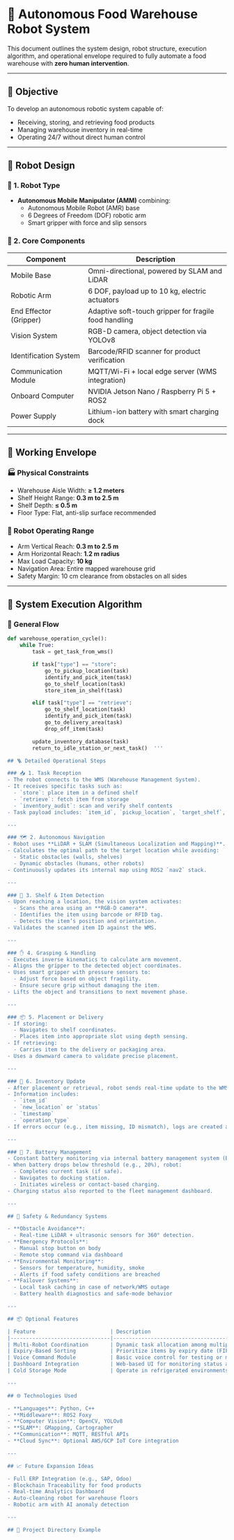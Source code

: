 
# 🤖 Autonomous Food Warehouse Robot System

This document outlines the system design, robot structure, execution algorithm, and operational envelope required to fully automate a food warehouse with **zero human intervention**.

---

## 📌 Objective

To develop an autonomous robotic system capable of:
- Receiving, storing, and retrieving food products
- Managing warehouse inventory in real-time
- Operating 24/7 without direct human control

---

## 🤖 Robot Design

### 🔩 1. Robot Type
- **Autonomous Mobile Manipulator (AMM)** combining:
  - Autonomous Mobile Robot (AMR) base
  - 6 Degrees of Freedom (DOF) robotic arm
  - Smart gripper with force and slip sensors

### 🧰 2. Core Components
| Component              | Description                                               |
|------------------------|-----------------------------------------------------------|
| Mobile Base            | Omni-directional, powered by SLAM and LiDAR              |
| Robotic Arm            | 6 DOF, payload up to 10 kg, electric actuators           |
| End Effector (Gripper) | Adaptive soft-touch gripper for fragile food handling    |
| Vision System          | RGB-D camera, object detection via YOLOv8                |
| Identification System  | Barcode/RFID scanner for product verification            |
| Communication Module   | MQTT/Wi-Fi + local edge server (WMS integration)         |
| Onboard Computer       | NVIDIA Jetson Nano / Raspberry Pi 5 + ROS2               |
| Power Supply           | Lithium-ion battery with smart charging dock             |

---

## 📐 Working Envelope

### 🏭 Physical Constraints
- Warehouse Aisle Width: **≥ 1.2 meters**
- Shelf Height Range: **0.3 m to 2.5 m**
- Shelf Depth: **≤ 0.5 m**
- Floor Type: Flat, anti-slip surface recommended

### 🤖 Robot Operating Range
- Arm Vertical Reach: **0.3 m to 2.5 m**
- Arm Horizontal Reach: **1.2 m radius**
- Max Load Capacity: **10 kg**
- Navigation Area: Entire mapped warehouse grid
- Safety Margin: 10 cm clearance from obstacles on all sides

---

## 🧠 System Execution Algorithm

### 🚦 General Flow
```python
def warehouse_operation_cycle():
    while True:
        task = get_task_from_wms()

        if task["type"] == "store":
            go_to_pickup_location(task)
            identify_and_pick_item(task)
            go_to_shelf_location(task)
            store_item_in_shelf(task)

        elif task["type"] == "retrieve":
            go_to_shelf_location(task)
            identify_and_pick_item(task)
            go_to_delivery_area(task)
            drop_off_item(task)

        update_inventory_database(task)
        return_to_idle_station_or_next_task()  '''

## 🪜 Detailed Operational Steps

### 📥 1. Task Reception
- The robot connects to the WMS (Warehouse Management System).
- It receives specific tasks such as:
  - `store`: place item in a defined shelf
  - `retrieve`: fetch item from storage
  - `inventory_audit`: scan and verify shelf contents
- Task payload includes: `item_id`, `pickup_location`, `target_shelf`, and `priority_level`.

---

### 🗺️ 2. Autonomous Navigation
- Robot uses **LiDAR + SLAM (Simultaneous Localization and Mapping)**.
- Calculates the optimal path to the target location while avoiding:
  - Static obstacles (walls, shelves)
  - Dynamic obstacles (humans, other robots)
- Continuously updates its internal map using ROS2 `nav2` stack.

---

### 🧠 3. Shelf & Item Detection
- Upon reaching a location, the vision system activates:
  - Scans the area using an **RGB-D camera**.
  - Identifies the item using barcode or RFID tag.
  - Detects the item’s position and orientation.
- Validates the scanned item ID against the WMS.

---

### ✋ 4. Grasping & Handling
- Executes inverse kinematics to calculate arm movement.
- Aligns the gripper to the detected object coordinates.
- Uses smart gripper with pressure sensors to:
  - Adjust force based on object fragility.
  - Ensure secure grip without damaging the item.
- Lifts the object and transitions to next movement phase.

---

### 📦 5. Placement or Delivery
- If storing:
  - Navigates to shelf coordinates.
  - Places item into appropriate slot using depth sensing.
- If retrieving:
  - Carries item to the delivery or packaging area.
- Uses a downward camera to validate precise placement.

---

### 🧮 6. Inventory Update
- After placement or retrieval, robot sends real-time update to the WMS.
- Information includes:
  - `item_id`
  - `new_location` or `status`
  - `timestamp`
  - `operation_type`
- If errors occur (e.g., item missing, ID mismatch), logs are created and alerts sent.

---

### 🔋 7. Battery Management
- Constant battery monitoring via internal battery management system (BMS).
- When battery drops below threshold (e.g., 20%), robot:
  - Completes current task (if safe).
  - Navigates to docking station.
  - Initiates wireless or contact-based charging.
- Charging status also reported to the fleet management dashboard.

---

## 🔐 Safety & Redundancy Systems

- **Obstacle Avoidance**:
  - Real-time LiDAR + ultrasonic sensors for 360° detection.
- **Emergency Protocols**:
  - Manual stop button on body
  - Remote stop command via dashboard
- **Environmental Monitoring**:
  - Sensors for temperature, humidity, smoke
  - Alerts if food safety conditions are breached
- **Failover Systems**:
  - Local task caching in case of network/WMS outage
  - Battery health diagnostics and safe-mode behavior

---

## 📦 Optional Features

| Feature                        | Description                                           |
|--------------------------------|-------------------------------------------------------|
| Multi-Robot Coordination       | Dynamic task allocation among multiple AMRs           |
| Expiry-Based Sorting           | Prioritize items by expiry date (FIFO, FEFO)          |
| Voice Command Module           | Basic voice control for testing or maintenance         |
| Dashboard Integration          | Web-based UI for monitoring status and logs            |
| Cold Storage Mode              | Operate in refrigerated environments (IP65 compliant)  |

---

## 🌐 Technologies Used

- **Languages**: Python, C++
- **Middleware**: ROS2 Foxy
- **Computer Vision**: OpenCV, YOLOv8
- **SLAM**: GMapping, Cartographer
- **Communication**: MQTT, RESTful APIs
- **Cloud Sync**: Optional AWS/GCP IoT Core integration

---

## 📈 Future Expansion Ideas

- Full ERP Integration (e.g., SAP, Odoo)
- Blockchain Traceability for food products
- Real-time Analytics Dashboard
- Auto-cleaning robot for warehouse floors
- Robotic arm with AI anomaly detection

---

## 📁 Project Directory Example

